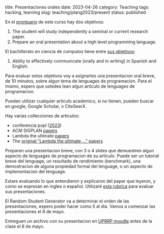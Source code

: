 title: Presentaciones orales
date: 2023-04-26
category: Teaching
tags: hacking, learning
slug: teaching/plang2023/present
status: published

En el [prontuario](https://ccom.uprrp.edu/~humberto/pages/teaching/plang2023.html) de este curso hay dos objetivos:

1. The student will study independently a seminal or current research paper.
1. Prepare an oral presentation about a high level programming language.

El bachillerato en ciencia de computos tiene entre [sus
objetivos](https://natsci.uprrp.edu/ccom/educational-objectives-and-program-outcomes/):

1. Ability to effectively communicate (orally and in writing) in Spanish and
   English.

Para evaluar estos objetivos voy a asignarles una presentacion oral breve, de 10
minutos, sobre algun tema de lenguages de programacion. Para el mismo, espero
que ustedes lean algun articulo de lenguages de programacion.

Pueden utilizar cualquier articulo academico, si no tienen, pueden buscar en
google, Google Scholar, o CiteSeerX.

Hay varias collecciones de articulos:

- conferencia popl ([2023](https://popl23.sigplan.org/track/POPL-2023-popl-research-papers#event-overview))
- ACM SIGPLAN [papers](https://www.sigplan.org/Highlights/Papers/)
- Lambda the ultimate [papers](http://lambda-the-ultimate.org/papers)
- The [original "Lambda the ultimate ..." papers](https://research.scheme.org/lambda-papers/)

Preparen una presentacion breve, con 3 o 4 slides que demuestren algun aspecto
de lenguages de programacion de su articulo. Puede ser un tutorial breve del
lenguage, un resultado de rendimiento (benchmark), una demostracion de alguna
propiedad formal del lenguage, o un aspecto de implementacion del lenguage.

Estare evaluando lo que entendieron y explicaron del paper que leyeron, y como
se expresan en ingles o español. Utilizaré [esta
rubrica]({attach}RubricaPresentacionOral-HLL.pdf) para evaluar sus
presentaciones.

El Random Student Generator va a determinar el orden de las presentaciones,
espero poder hacer como 5 al dia. Vamos a comenzar las presentaciones el 8 de
mayo.

Entreguen un archivo con su presentacion en [UPRRP
moodle](https://online.uprrp.edu/) antes de la clase el 8 de mayo.
